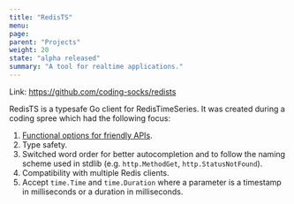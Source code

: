 ```yaml
---
title: "RedisTS"
menu:
page:
parent: "Projects"
weight: 20
state: "alpha released"
summary: "A tool for realtime applications."
---
```

Link: https://github.com/coding-socks/redists

RedisTS is a typesafe Go client for RedisTimeSeries. It was created during a coding spree which had the following focus:

1. [Functional options for friendly APIs](https://dave.cheney.net/2014/10/17/functional-options-for-friendly-apis).
2. Type safety.
3. Switched word order for better autocompletion and to follow the naming scheme used in stdlib (e.g. `http.MethodGet`, `http.StatusNotFound`).
4. Compatibility with multiple Redis clients.
5. Accept `time.Time` and `time.Duration` where a parameter is a timestamp in milliseconds or a duration in milliseconds.
